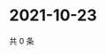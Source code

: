 # 2021-10-23

共 0 条

<!-- BEGIN WEIBO -->
<!-- 最后更新时间 Sat Oct 23 2021 08:12:43 GMT+0800 (China Standard Time) -->

<!-- END WEIBO -->
